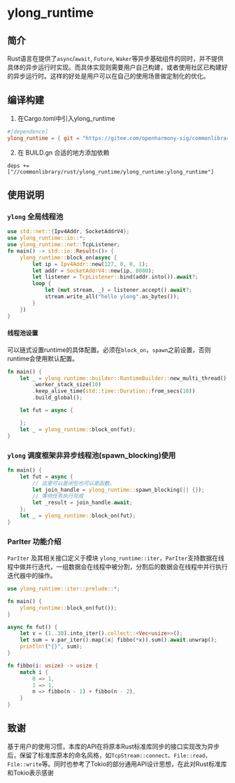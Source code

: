 # ylong_runtime

## 简介
Rust语言在提供了``async``/``await``, ``Future``, ``Waker``等异步基础组件的同时，并不提供具体的异步运行时实现。而具体实现则需要用户自己构建，或者使用社区已构建好的异步运行时。这样的好处是用户可以在自己的使用场景做定制化的优化。

## 编译构建

1. 在Cargo.toml中引入ylong_runtime

```toml
#[dependence]
ylong_runtime = { git = "https://gitee.com/openharmony-sig/commonlibrary_rust_ylong_runtime.git", version = "1.9.0", features = ["full"]}
```

2. 在 BUILD.gn 合适的地方添加依赖

```
deps += ["//commonlibrary/rust/ylong_runtime/ylong_runtime:ylong_runtime"]
```

## 使用说明

### `ylong` 全局线程池

```rust
use std::net::{Ipv4Addr, SocketAddrV4};
use ylong_runtime::io::*;
use ylong_runtime::net::TcpListener;
fn main() -> std::io::Result<()> {
    ylong_runtime::block_on(async {
        let ip = Ipv4Addr::new(127, 0, 0, 1);
        let addr = SocketAddrV4::new(ip, 8080);
        let listener = TcpListener::bind(addr.into()).await?;
        loop {
            let (mut stream, _) = listener.accept().await?;
            stream.write_all("hello ylong".as_bytes());
        }
    })
}

```

#### 线程池设置

可以链式设置runtime的具体配置。必须在`block_on`，`spawn`之前设置，否则runtime会使用默认配置。

```rust
fn main() {
    let _ = ylong_runtime::builder::RuntimeBuilder::new_multi_thread()
        .worker_stack_size(10)
    	.keep_alive_time(std::time::Duration::from_secs(10))
        .build_global();

    let fut = async {

    };
    let _ = ylong_runtime::block_on(fut);
}
```



### `ylong` 调度框架非异步线程池(spawn_blocking)使用

```rust
fn main() {
    let fut = async {
        // 这里可以是闭包也可以是函数。
        let join_handle = ylong_runtime::spawn_blocking(|| {});
        // 等待任务执行完成
        let _result = join_handle.await;
    };
    let _ = ylong_runtime::block_on(fut);
}

```



### ParIter 功能介绍

`ParIter` 及其相关接口定义于模块 `ylong_runtime::iter`，`ParIter`支持数据在线程中做并行迭代，一组数据会在线程中被分割，分割后的数据会在线程中并行执行迭代器中的操作。

```rust
use ylong_runtime::iter::prelude::*;

fn main() {
    ylong_runtime::block_on(fut());
}

async fn fut() {
    let v = (1..30).into_iter().collect::<Vec<usize>>();
    let sum = v.par_iter().map(|x| fibbo(*x)).sum().await.unwrap();
    println!("{}", sum);
}

fn fibbo(i: usize) -> usize {
    match i {
        0 => 1,
        1 => 1,
        n => fibbo(n - 1) + fibbo(n - 2),
    }
}
```



## 致谢

基于用户的使用习惯，本库的API在将原本Rust标准库同步的接口实现改为异步后，保留了标准库原本的命名风格，如``TcpStream::connect``、``File::read``、``File::write``等。同时也参考了Tokio的部分通用API设计思想，在此对Rust标准库和Tokio表示感谢